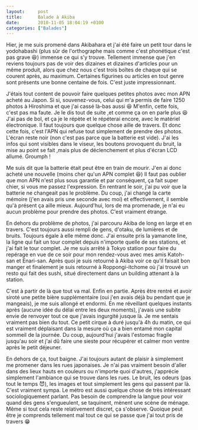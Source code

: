 ```yaml
---
layout:     post
title:      Balade à Akiba
date:       2010-11-05 18:04:19 +0100
categories: ["Balades"]
---
```


Hier, je me suis promené dans Akibahara et j'ai été faire un petit tour dans le yodohabashi (plus sûr de
l'orthographe mais comme c'est phonétique c'est pas grave :laughing:) immense ce qui s'y trouve. Tellement immense
que j'en reviens toujours pas de voir des dizaines et dizaines d'articles pour un même produit, alors que chez nous
c'est trois boîtes de chaque qui se courent après, au maximum. Certaines figurines ou articles en tout genre sont
présents une bonne centaine de fois. C'est juste impressionnant.

<!--more-->

J'étais tout content de pouvoir faire quelques petites photos avec mon APN acheté au Japon. Si si,
souvenez-vous, celui qui m'a permis de faire 1250 photos à Hiroshima et que j'ai cassé là-bas aussi :laughing:
M'enfin, cette fois, c'est pas ma faute. Je le dis tout de suite ,et comme ça on en parle plus :laughing: J'ai pas
de bol, et ça je le répète et le répéterai encore, avec le matériel électronique. Il faut toujours que quelque
chose aille de travers. Et donc cette fois, c'est l'APN qui refuse tout simplement de prendre des photos. L'écran
reste noir (non c'est pas parce que la batterie est vide). J'ai les infos qui sont visibles dans le viseur, les
boutons provoquent du bruit, la mise au point se fait ,mais plus de déclenchement et plus d'écran LCD allumé.
Groumph !

Me suis dit que la batterie était peut être en train de mourir. J'en ai donc acheté une nouvelle (moins cher qu'un
APN complet :laughing:) Il faut pas oublier que mon APN n'est plus sous garantie et par conséquent, ça fait super
chier, si vous me passez l'expression. En rentrant le soir, j'ai pu voir que la batterie ne changeait pas le
problème. Du coup, j'ai changé la carte mémoire (j'en avais pris une seconde avec moi) et effectivement, il semble
qu'à présent ça aille mieux. Aujourd'hui, lors de ma promenade, je n'ai eu aucun problème pour prendre des photos.
C'est vraiment étrange.

En dehors du problème de photos, j'ai parcouru Akiba de long en large et en travers. C'est toujours aussi rempli de
gens, d'otaku, de lumières et de bruits. Toujours égale à elle même donc. J'ai ensuite pris la yamanote line, la
ligne qui fait un tour complet depuis n'importe quelle de ses stations, et j'ai fait le tour complet. Je me suis
arrêté à Tokyo station pour faire du repérage en vue de ce soir pour mon rendez-vous avec mes amis Katoh-san et
Enari-san. Après quoi je suis retourné à Akiba voir ce qu'il faisait bon manger et finalement je suis retourné à
Roppongi-itchome où j'ai trouvé un resto qui fait des sushi, situé directement dans un building attenant à la
station.

C'est à partir de là que tout va mal. Enfin en partie. Après être rentré et avoir siroté une petite bière
supplémentaire (oui j'en avais déjà bu pendant que je mangeais), je me suis allongé et endormi. En me réveillant
quelques instants après (aucune idée du délai entre les deux moments), j'avais une subite envie de renvoyer tout ce
que j'avais ingurgité jusque là. Je me sentais vraiment pas bien du tout. Ce petit cirque à duré jusqu'à 4h du
matin, ce qui est vraiment déplaisant dans la mesure où ça a bien entamé mon capital sommeil de la journée. Du
coup, aujourd'hui j'avais l'estomac fragile jusqu'au soir et j'ai dû faire une sieste pour récupérer et calmer mon
ventre après le petit déjeuner.

En dehors de ça, tout baigne. J'ai toujours autant de plaisir à simplement me promener dans les rues japonaises. Je
n'ai pas vraiment besoin d'aller dans des lieux hauts en couleurs ou n'importe quoi d'autres, j'apprécie simplement
l'ambiance qui se trouve dans les rues. Le bruit, les odeurs (pas tout le temps :smiling_imp:), les images et
tout simplement les gens qui passent par là. C'est vraiment sympa. Le métro est aussi quelque chose de très
intéressant sociologiquement parlant. Pas besoin de comprendre la langue pour voir quand des gens s'engueulent, se
taquinent, mènent une scène de ménage. Même si tout cela reste relativement discret, ça s'observe. Quoique peut
être je comprends tellement mal tout ce qui se passe que j'ai tout pris de travers :grin: